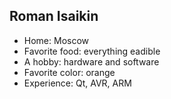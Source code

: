## Roman Isaikin ##

 - Home: Moscow
 - Favorite food: everything eadible
 - A hobby: hardware and software
 - Favorite color: orange
 - Experience: Qt, AVR, ARM
